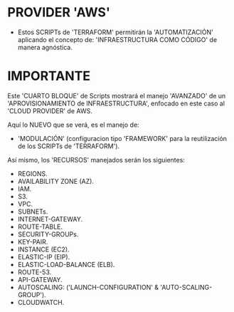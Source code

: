 
# PROVIDER 'AWS'
 
- Estos SCRIPTs de 'TERRAFORM' permitirán la 'AUTOMATIZACIÓN' aplicando el concepto de: 'INFRAESTRUCTURA COMO CÓDIGO' de manera agnóstica.  

# IMPORTANTE

Este 'CUARTO BLOQUE' de Scripts mostrará el manejo 'AVANZADO' de un 'APROVISIONAMIENTO de INFRAESTRUCTURA', enfocado en este caso al 'CLOUD PROVIDER' de AWS.

Aquí lo NUEVO que se verá, es el manejo de:

* 'MODULACIÓN' (configuracion tipo 'FRAMEWORK' para la reutilización de los SCRIPTs de 'TERRAFORM').
 

Así mismo, los 'RECURSOS' manejados serán los siguientes:

- REGIONS.
- AVAILABILITY ZONE (AZ).
- IAM.
- S3.
- VPC.
- SUBNETs.
- INTERNET-GATEWAY.
- ROUTE-TABLE.
- SECURITY-GROUPs.
- KEY-PAIR.
- INSTANCE (EC2).
- ELASTIC-IP (EIP).
- ELASTIC-LOAD-BALANCE (ELB).
- ROUTE-53.
- API-GATEWAY.
- AUTOSCALING: ('LAUNCH-CONFIGURATION' & 'AUTO-SCALING-GROUP').
- CLOUDWATCH.
